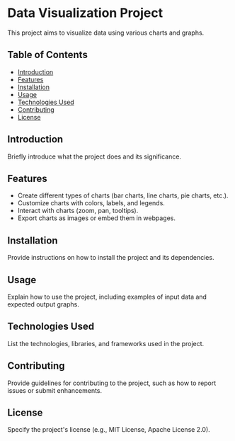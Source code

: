# Data Visualization Project

This project aims to visualize data using various charts and graphs.

## Table of Contents

- [Introduction](#introduction)
- [Features](#features)
- [Installation](#installation)
- [Usage](#usage)
- [Technologies Used](#technologies-used)
- [Contributing](#contributing)
- [License](#license)

## Introduction

Briefly introduce what the project does and its significance.

## Features

- Create different types of charts (bar charts, line charts, pie charts, etc.).
- Customize charts with colors, labels, and legends.
- Interact with charts (zoom, pan, tooltips).
- Export charts as images or embed them in webpages.

## Installation

Provide instructions on how to install the project and its dependencies.

## Usage

Explain how to use the project, including examples of input data and expected output graphs.

## Technologies Used

List the technologies, libraries, and frameworks used in the project.

## Contributing

Provide guidelines for contributing to the project, such as how to report issues or submit enhancements.

## License

Specify the project's license (e.g., MIT License, Apache License 2.0).
